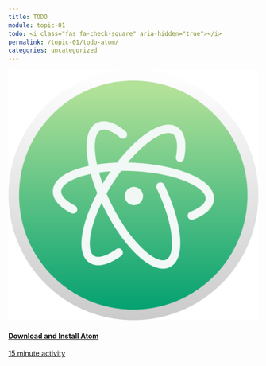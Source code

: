 ```yaml
---
title: TODO
module: topic-01
todo: <i class="fas fa-check-square" aria-hidden="true"></i>
permalink: /topic-01/todo-atom/
categories: uncategorized
---
```


<div class="row text-center">
  <div class="col-lg-4">
    <div class="bs-component">
      <div class="list-group">
        <a href="https://atom.io/" target="_blank" class="list-group-item">
          <img class="icon-hw" src="../img/hw-icon-atom.svg" />
          <h4 class="list-group-item-heading">Download and Install Atom</h4>
          <div class="divider-hw"></div>
          <p class="list-group-item-text"><i class="far fa-clock" aria-hidden="true"></i> 15 minute activity</p>
        </a>
      </div>
    </div>
  </div>
</div>

